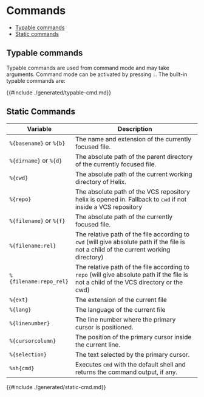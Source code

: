 # Commands

- [Typable commands](#typable-commands)
- [Static commands](#static-commands)

## Typable commands

Typable commands are used from command mode and may take arguments. Command mode can be activated by pressing `:`. The built-in typable commands are:

{{#include ./generated/typable-cmd.md}}

## Static Commands

| Variable                | Description |
| ---                     | ---                      |
| `%{basename}` or `%{b}` | The name and extension of the currently focused file. |
| `%{dirname}`  or `%{d}` | The absolute path of the parent directory of the currently focused file. |
| `%{cwd}`                | The absolute path of the current working directory of Helix. |
| `%{repo}`               | The absolute path of the VCS repository helix is opened in. Fallback to `cwd` if not inside a VCS repository|
| `%{filename}` or `%{f}` | The absolute path of the currently focused file. |
| `%{filename:rel}`       | The relative path of the file according to `cwd` (will give absolute path if the file is not a child of the current working directory) |
| `%{filename:repo_rel}`  | The relative path of the file according to `repo` (will give absolute path if the file is not a child of the VCS directory or the cwd) |
| `%{ext}`                | The extension of the current file |
| `%{lang}`               | The language of the current file   |
| `%{linenumber}`         | The line number where the primary cursor is positioned. |
| `%{cursorcolumn}`       | The position of the primary cursor inside the current line. |
| `%{selection}`          | The text selected by the primary cursor. |
| `%sh{cmd}`              | Executes `cmd` with the default shell and returns the command output, if any. |

{{#include ./generated/static-cmd.md}}
